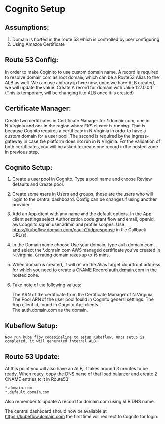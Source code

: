 # Cognito Setup

## Assumptions:

1. Domain is hosted in the route 53 which is controlled by user configuring
2. Using Amazon Certificate 

## Route 53 Config:

In order to make Coginito to use custom domain name, A record is required to resolve domain.com as root domain, which can be a Route53 Alias to the ALB as well. We can use abitrary ip here now, once we have ALB created, we will update the value.
Create A record for domain with value 127.0.0.1 (This is temporary, will be changing it to ALB once it is created)

## Certificate Manager:

Create two certificates in Certificate Manager for *.domain.com, one in N.Virginia and one in the region where EKS cluster is running. That is because Cognito requires a certificate in N.Virginia in order to have a custom domain for a user pool. The second is required by the ingress-gateway in case the platform does not run in N.Virginia. For the validation of both certificates, you will be asked to create one record in the hosted zone in previous step.

## Cognito Setup:

1. Create a user pool in Cognito. Type a pool name and choose Review defaults and Create pool.
2. Create some users in Users and groups, these are the users who will login to the central dashboard. Config can be changes if using another provider.
3. Add an App client with any name and the default options.
	In the App client settings select Authorization code grant flow and email, openid, aws.cognito.signin.user.admin and profile scopes.
	Use https://kubeflow.domain.com/oauth2/idpresponse in the Callback URL(s).
4. In the Domain name choose Use your domain, type auth.domain.com and select the *.domain.com AWS managed certificate you’ve created in N.Virginia. Creating domain takes up to 15 mins.
5. When domain is created, it will return the Alias target cloudfront address for which you need to create a CNAME Record auth.domain.com in the hosted zone.
6. Take note of the following values:

    The ARN of the certificate from the Certificate Manager of N.Virginia.
    The Pool ARN of the user pool found in Cognito general settings.
    The App client id, found in Cognito App clients.  
    The auth.domain.com as the domain.

## Kubeflow Setup:

	Now run kube flow codepipeline to setup Kubeflow. Once setup is completed, it will generated internal ALB.

## Route 53 Update:

At this point you will also have an ALB, it takes around 3 minutes to be ready. When ready, copy the DNS name of that load balancer and create 2 CNAME entries to it in Route53:

    *.domain.com
    *.default.domain.com

Also remember to update A record for domain.com using ALB DNS name.

The central dashboard should now be available at https://kubeflow.domain.com the first time will redirect to Cognito for login.
